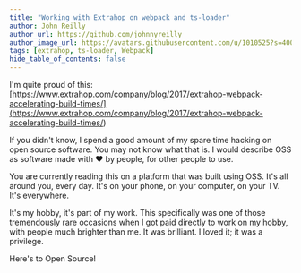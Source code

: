 ```yaml
---
title: "Working with Extrahop on webpack and ts-loader"
author: John Reilly
author_url: https://github.com/johnnyreilly
author_image_url: https://avatars.githubusercontent.com/u/1010525?s=400&u=294033082cfecf8ad1645b4290e362583b33094a&v=4
tags: [extrahop, ts-loader, Webpack]
hide_table_of_contents: false
---
```

I'm quite proud of this: [https://www.extrahop.com/company/blog/2017/extrahop-webpack-accelerating-build-times/](<https://www.extrahop.com/company/blog/2017/extrahop-webpack-accelerating-build-times/>)

 If you didn't know, I spend a good amount of my spare time hacking on open source software. You may not know what that is. I would describe OSS as software made with ❤ by people, for other people to use.

You are currently reading this on a platform that was built using OSS. It's all around you, every day. It's on your phone, on your computer, on your TV. It's everywhere.

It's my hobby, it's part of my work. This specifically was one of those tremendously rare occasions when I got paid directly to work on my hobby, with people much brighter than me. It was brilliant. I loved it; it was a privilege.

Here's to Open Source!


